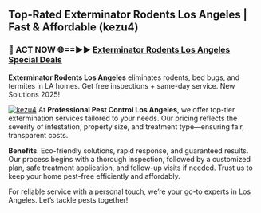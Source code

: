 ## Top-Rated Exterminator Rodents Los Angeles | Fast & Affordable (kezu4)

<h3>🐜 ACT NOW 🌐==►► <a href="https://tinyurl.com/yc7vsfwc" rel="nofollow">Exterminator Rodents Los Angeles Special Deals</a></h3>

**Exterminator Rodents Los Angeles** eliminates rodents, bed bugs, and termites in LA homes. Get free inspections + same-day service. New Solutions 2025!

[![kezu4](https://i.imgur.com/1VzRXn8.jpeg)](https://tinyurl.com/yc7vsfwc)
At **Professional Pest Control Los Angeles**, we offer top-tier extermination services tailored to your needs. Our pricing reflects the severity of infestation, property size, and treatment type—ensuring fair, transparent costs.  

**Benefits**: Eco-friendly solutions, rapid response, and guaranteed results. Our process begins with a thorough inspection, followed by a customized plan, safe treatment application, and follow-up visits if needed. Trust us to keep your home pest-free efficiently and affordably.  

For reliable service with a personal touch, we’re your go-to experts in Los Angeles. Let’s tackle pests together!